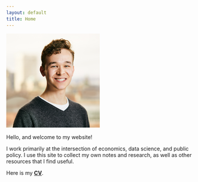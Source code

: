 ```yaml
---
layout: default
title: Home
---
```


![RIPL headshot](/images/ripl-ab.png)

Hello, and welcome to my website!

I work primarily at the intersection of economics, data science, and public policy. I use this site to collect my own notes and research, as well as other resources that I find useful.

Here is my [__CV__](/cv/bald-cv-april-2021.pdf).